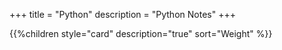 +++
title = "Python"
description = "Python Notes"
+++

{{%children style="card" description="true" sort="Weight" %}}